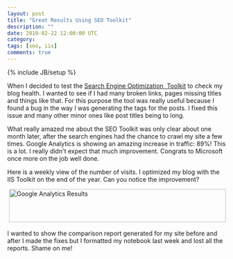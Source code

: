 ```yaml
---
layout: post
title: "Great Results Using SEO Toolkit"
description: ""
date: 2010-02-22 12:00:00 UTC
category: 
tags: [seo, iis]
comments: true
---
```

{% include JB/setup %}

<div id="post">
<p>When I decided to test the&nbsp;<a href="http://www.iis.net/expand/SEOToolkit">Search Engine Optimization &nbsp;Toolkit</a>&nbsp;to check my blog health. I wanted to see if I had many broken links, pages missing titles and things like that. For this purpose the tool was really useful because I found a bug in the way I was generating the tags for the posts. I fixed this issue and many other minor ones like post titles being to long.</p>
<p>What really amazed me about the SEO Toolkit was only clear about one month later, after the search engines had the chance to crawl my site a few times. Google Analytics is showing an amazing increase in traffic: 89%! This is a lot. I really didn't expect that much improvement. Congrats to Microsoft once more on the job well done.</p>
<p>Here is a weekly view of the number of visits. I optimized my blog with the IIS Toolkit on the end of the year. Can you notice the improvement?</p>
<p>&nbsp;<img alt="Google Analytics Results" width="500" height="76" src="http://www.gbogea.com/upload/googleAnalytics.jpg" /></p>
<p>I wanted to show the comparison report generated for my site before and after I made the fixes but I formatted my notebook last week and lost all the reports. Shame on me!</p>
</div>